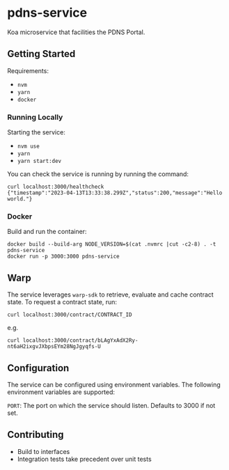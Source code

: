 # pdns-service

Koa microservice that facilities the PDNS Portal.

## Getting Started

Requirements:

- `nvm`
- `yarn`
- `docker`

### Running Locally

Starting the service:

- `nvm use`
- `yarn`
- `yarn start:dev`

You can check the service is running by running the command:

```shell
curl localhost:3000/healthcheck
{"timestamp":"2023-04-13T13:33:38.299Z","status":200,"message":"Hello world."}
```

### Docker

Build and run the container:

```shell
docker build --build-arg NODE_VERSION=$(cat .nvmrc |cut -c2-8) . -t pdns-service
docker run -p 3000:3000 pdns-service
```

## Warp

The service leverages `warp-sdk` to retrieve, evaluate and cache contract state. To request a contract state, run:

```shell
curl localhost:3000/contract/CONTRACT_ID
```

e.g.

```shell
curl localhost:3000/contract/bLAgYxAdX2Ry-nt6aH2ixgvJXbpsEYm28NgJgyqfs-U
```

## Configuration

The service can be configured using environment variables. The following environment variables are supported:

`PORT`: The port on which the service should listen. Defaults to 3000 if not set.

## Contributing

- Build to interfaces
- Integration tests take precedent over unit tests
